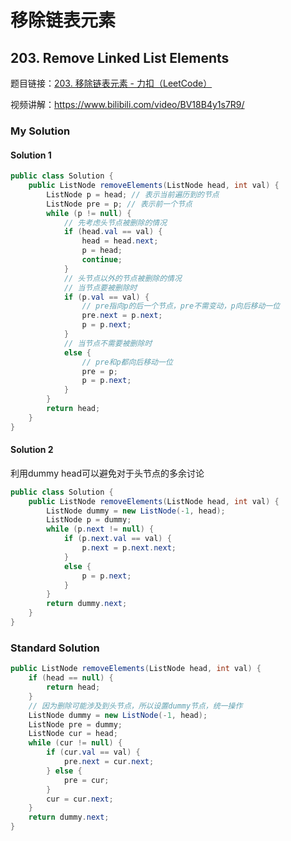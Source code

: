 # 移除链表元素

## 203. Remove Linked List Elements

题目链接：[203. 移除链表元素 - 力扣（LeetCode）](https://leetcode.cn/problems/remove-linked-list-elements/)

视频讲解：https://www.bilibili.com/video/BV18B4y1s7R9/

### My Solution 

#### Solution 1

```java
public class Solution {
    public ListNode removeElements(ListNode head, int val) {
        ListNode p = head; // 表示当前遍历到的节点
        ListNode pre = p; // 表示前一个节点
        while (p != null) {
            // 先考虑头节点被删除的情况
            if (head.val == val) {
                head = head.next;
                p = head;
                continue;
            }
            // 头节点以外的节点被删除的情况
            // 当节点要被删除时
            if (p.val == val) {
                // pre指向p的后一个节点，pre不需变动，p向后移动一位
                pre.next = p.next;
                p = p.next;
            }
            // 当节点不需要被删除时
            else {
                // pre和p都向后移动一位
                pre = p;
                p = p.next;
            }
        }
        return head;
    }
}
```

#### Solution 2

利用dummy head可以避免对于头节点的多余讨论

```java
public class Solution {
    public ListNode removeElements(ListNode head, int val) {
        ListNode dummy = new ListNode(-1, head);
        ListNode p = dummy;
        while (p.next != null) {
            if (p.next.val == val) {
                p.next = p.next.next;
            }
            else {
                p = p.next;
            }
        }
        return dummy.next;
    }
}
```

### Standard Solution

```java
public ListNode removeElements(ListNode head, int val) {
    if (head == null) {
        return head;
    }
    // 因为删除可能涉及到头节点，所以设置dummy节点，统一操作
    ListNode dummy = new ListNode(-1, head);
    ListNode pre = dummy;
    ListNode cur = head;
    while (cur != null) {
        if (cur.val == val) {
            pre.next = cur.next;
        } else {
            pre = cur;
        }
        cur = cur.next;
    }
    return dummy.next;
}
```

